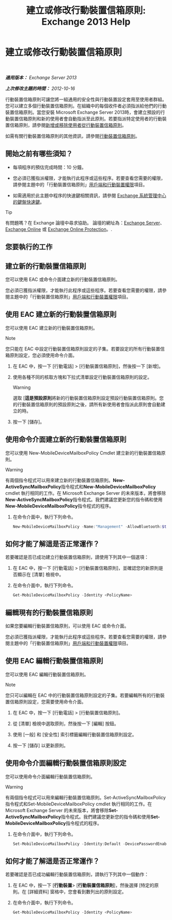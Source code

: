 ﻿---
title: '建立或修改行動裝置信箱原則: Exchange 2013 Help'
TOCTitle: 建立或修改行動裝置信箱原則
ms:assetid: b4a37a81-25e3-40ff-a18a-a62ae4493635
ms:mtpsurl: https://technet.microsoft.com/zh-tw/library/Bb124315(v=EXCHG.150)
ms:contentKeyID: 50474052
ms.date: 05/21/2018
mtps_version: v=EXCHG.150
ms.translationtype: MT
---

# 建立或修改行動裝置信箱原則

 

_**適用版本：** Exchange Server 2013_

_**上次修改主題的時間：** 2012-10-16_

行動裝置信箱原則可讓您將一組通用的安全性與行動裝置設定套用至使用者群組。您可以建立多個行動裝置信箱原則。在組織中的每個收件者必須指派給他們的行動裝置信箱原則。當您安裝 Microsoft Exchange Server 2013時，會建立預設的行動裝置信箱原則和新的使用者會自動指派至此原則。若要指派特定使用者的行動裝置信箱原則，請參閱[新增或移除使用者從行動裝置信箱原則](add-or-remove-users-from-a-mobile-mailbox-policy-exchange-2013-help.md)。

如需有關行動裝置信箱原則的其他資訊，請參閱[行動裝置信箱原則](mobile-device-mailbox-policies-exchange-2013-help.md)。

## 開始之前有哪些須知？

  - 每項程序的預估完成時間：10 分鐘。

  - 您必須已獲指派權限，才能執行此程序或這些程序。若要查看您需要的權限，請參閱主題中的「行動裝置信箱原則」[用戶端和行動裝置權限](clients-and-mobile-devices-permissions-exchange-2013-help.md)項目。

  - 如需適用於此主題中程序的快速鍵相關資訊，請參閱 [Exchange 系統管理中心的鍵盤快速鍵](keyboard-shortcuts-in-the-exchange-admin-center-exchange-online-protection-help.md)。


> [!TIP]  
> 有問題嗎？在 Exchange 論壇中尋求協助。 論壇的網址為：<a href="https://go.microsoft.com/fwlink/p/?linkid=60612">Exchange Server</a>、 <a href="https://go.microsoft.com/fwlink/p/?linkid=267542">Exchange Online</a> 或 <a href="https://go.microsoft.com/fwlink/p/?linkid=285351">Exchange Online Protection</a>。.




## 您要執行的工作

## 建立新的行動裝置信箱原則

您可以使用 EAC 或命令介面建立新的行動裝置信箱原則。

您必須已獲指派權限，才能執行此程序或這些程序。若要查看您需要的權限，請參閱主題中的「行動裝置信箱原則」[用戶端和行動裝置權限](clients-and-mobile-devices-permissions-exchange-2013-help.md)項目。

## 使用 EAC 建立新的行動裝置信箱原則

您可以使用 EAC 建立新的行動裝置信箱原則。


> [!NOTE]  
> 您只能在 EAC 中設定行動裝置信箱原則設定的子集。若要設定的所有行動裝置信箱原則設定，您必須使用命令介面。




1.  在 EAC 中，按一下 \[行動電話\] \> \[行動裝置信箱原則\]，然後按一下 \[新增\]。

2.  使用各種不同的核取方塊和下拉式清單設定行動裝置信箱原則的設定。
    
    > [!WARNING]  
    > 選取 [<strong>這是預設原則</strong>將新的行動裝置信箱原則設定預設行動裝置信箱原則。您的行動裝置信箱原則的預設原則之後，請所有新使用者會指派此原則會自動建立的時。



3.  按一下 \[儲存\]。

## 使用命令介面建立新的行動裝置信箱原則

您可以使用 New-MobileDeviceMailboxPolicy Cmdlet 建立新的行動裝置信箱原則。


> [!WARNING]  
> 有兩個指令程式可以用來建立新的行動裝置信箱原則。<strong>New-ActiveSyncMailboxPolicy</strong>指令程式和<strong>New-MobileDeviceMailboxPolicy</strong> cmdlet 執行相同的工作。在 Microsoft Exchange Server 的未來版本，將會移除<strong>New-ActiveSyncMailboxPolicy</strong>指令程式。我們建議您更新您的指令碼和使用<strong>New-MobileDeviceMailboxPolicy</strong>指令程式的程序。




1.  在命令介面中，執行下列命令。
    
    ```powershell
    New-MobileDeviceMailboxPolicy -Name:"Management" -AllowBluetooth:$true -AllowBrowser:$true -AllowCamera:$true -AllowPOPIMAPEmail:$false -PasswordEnabled:$true -AlphanumericPasswordRequired:$true -PasswordRecoveryEnabled:$true -MaxEmailAgeFilter:10 -AllowWiFi:$true -AllowStorageCard:$true -AllowPOPIMAPEmail:$false
    ```

## 如何才能了解這是否正常運作？

若要確認是否已成功建立行動裝置信箱原則，請使用下列其中一個選項：

1.  在 EAC 中，按一下 \[行動電話\] \> \[行動裝置信箱原則\]，並確認您的新原則是否顯示在 \[清單\] 檢視中。

2.  在命令介面中，執行下列命令。
    
    ```powershell
    Get-MobileDeviceMailboxPolicy -Identity <PolicyName> 
    ```

## 編輯現有的行動裝置信箱原則

如果您要編輯行動裝置信箱原則，可以使用 EAC 或命令介面。

您必須已獲指派權限，才能執行此程序或這些程序。若要查看您需要的權限，請參閱主題中的「行動裝置信箱原則」[用戶端和行動裝置權限](clients-and-mobile-devices-permissions-exchange-2013-help.md)項目。

## 使用 EAC 編輯行動裝置信箱原則

您可以使用 EAC 編輯行動裝置信箱原則。


> [!NOTE]  
> 您只可以編輯在 EAC 中的行動裝置信箱原則設定的子集。若要編輯所有的行動裝置信箱原則設定，您需要使用命令介面。




1.  在 EAC 中，按一下 \[行動電話\] \> \[行動裝置信箱原則\]。

2.  從 \[清單\] 檢視中選取原則，然後按一下 \[編輯\] 按鈕。

3.  使用 \[一般\] 和 \[安全性\] 索引標籤編輯行動裝置信箱原則設定。

4.  按一下 \[儲存\] 以更新原則。

## 使用命令介面編輯行動裝置信箱原則設定

您可以使用命令介面編輯行動裝置信箱原則。


> [!WARNING]  
> 有兩個指令程式可以用來編輯行動裝置信箱原則。Set-ActiveSyncMailboxPolicy指令程式和Set-MobileDeviceMailboxPolicy cmdlet 執行相同的工作。在 Microsoft Exchange Server 的未來版本，將會移除<strong>Set-ActiveSyncMailboxPolicy</strong>指令程式。我們建議您更新您的指令碼和使用<strong>Set-MobileDeviceMailboxPolicy</strong>指令程式的程序。




1.  在命令介面中，執行下列命令。
    
    ```powershell
    Set-MobileDeviceMailboxPolicy -Identity:Default -DevicePasswordEnabled:$true -AlphanumericDevicePasswordRequired:$true -PasswordRecoveryEnabled:$true -MaxEmailAgeFilter:ThreeDays -AllowWiFi:$false -AllowStorageCard:$true -AllowPOPIMAPEmail:$false -IsDefault:$true -AllowTextMessaging:$true -Confirm:$true
    ```

## 如何才能了解這是否正常運作？

若要確認是否已成功編輯行動裝置信箱原則，請執行下列其中一個動作：

1.  在 EAC 中，按一下 \[**行動裝置**\> \[**行動裝置信箱原則**\]，然後選擇 \[特定的原則。在 \[詳細資料\] 窗格中，您會看到數列出的原則設定。

2.  在命令介面中，執行下列命令。
    
    ```powershell
    Get-MobileDeviceMailboxPolicy -Identity <PolicyName>
    ```

